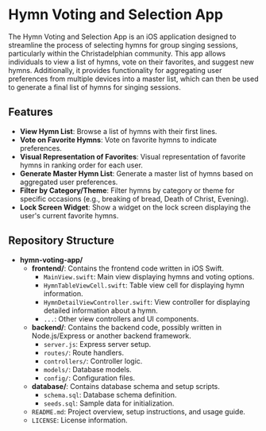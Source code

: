 # Hymn Voting and Selection App

The Hymn Voting and Selection App is an iOS application designed to streamline the process of selecting hymns for group singing sessions, particularly within the Christadelphian community. This app allows individuals to view a list of hymns, vote on their favorites, and suggest new hymns. Additionally, it provides functionality for aggregating user preferences from multiple devices into a master list, which can then be used to generate a final list of hymns for singing sessions.

## Features

- **View Hymn List**: Browse a list of hymns with their first lines.
- **Vote on Favorite Hymns**: Vote on favorite hymns to indicate preferences.
- **Visual Representation of Favorites**: Visual representation of favorite hymns in ranking order for each user.
- **Generate Master Hymn List**: Generate a master list of hymns based on aggregated user preferences.
- **Filter by Category/Theme**: Filter hymns by category or theme for specific occasions (e.g., breaking of bread, Death of Christ, Evening).
- **Lock Screen Widget**: Show a widget on the lock screen displaying the user's current favorite hymns.


## Repository Structure


- **hymn-voting-app/**
  - **frontend/**: Contains the frontend code written in iOS Swift.
    - `MainView.swift`: Main view displaying hymns and voting options.
    - `HymnTableViewCell.swift`: Table view cell for displaying hymn information.
    - `HymnDetailViewController.swift`: View controller for displaying detailed information about a hymn.
    - `...`: Other view controllers and UI components.
  - **backend/**: Contains the backend code, possibly written in Node.js/Express or another backend framework.
    - `server.js`: Express server setup.
    - `routes/`: Route handlers.
    - `controllers/`: Controller logic.
    - `models/`: Database models.
    - `config/`: Configuration files.
  - **database/**: Contains database schema and setup scripts.
    - `schema.sql`: Database schema definition.
    - `seeds.sql`: Sample data for initialization.
  - `README.md`: Project overview, setup instructions, and usage guide.
  - `LICENSE`: License information.




